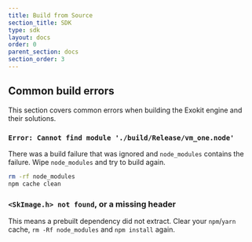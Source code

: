 ```yaml
---
title: Build from Source
section_title: SDK
type: sdk
layout: docs
order: 0
parent_section: docs
section_order: 3
---
```


## Common build errors
This section covers common errors when building the Exokit engine and their solutions.

### `Error: Cannot find module './build/Release/vm_one.node'`

There was a build failure that was ignored and `node_modules` contains the failure. Wipe `node_modules` and try to build again.

```sh
rm -rf node_modules
npm cache clean
```

### `<SkImage.h> not found`, or a missing header

This means a prebuilt dependency did not extract. Clear your `npm`/`yarn` cache, `rm -Rf node_modules` and `npm install` again.
